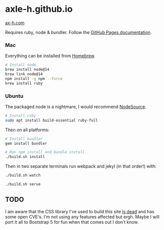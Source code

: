 # axle-h.github.io

[ax-h.com](http://ax-h.com)

Requires ruby, node & bundler.
Follow the [GitHub Pages documentation](https://docs.github.com/en/pages/setting-up-a-github-pages-site-with-jekyll/testing-your-github-pages-site-locally-with-jekyll).

### Mac
Everything can be installed from [Homebrew](https://brew.sh/).
```bash
# Install node
brew install node@14
brew link node@14
npm install -g npm --force
brew install ruby
```

### Ubuntu
The packaged node is a nightmare, I would recommend [NodeSource](https://github.com/nodesource/distributions/blob/master/README.md).
```bash
# Install ruby
sudo apt install build-essential ruby-full
```

Then on all platforms:

```bash
# Install bundler
gem install bundler

# Run npm install and bundle install
./build.sh install
```

Then in two separate terminals run webpack and jekyl (in that order!) with:

```bash
./build.sh watch
```

```bash
./build.sh serve
```

## TODO

I am aware that the CSS library I've used to build this site [is dead](https://github.com/Dogfalo/materialize/issues/6438)
and has some open CVE's. I'm not using any features affected but ergh.
Maybe I will port it all to Bootstrap 5 for fun when that comes out I don't know.
